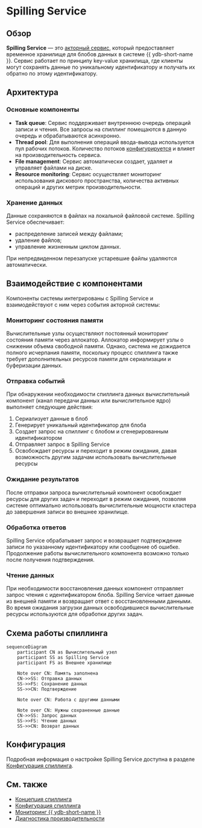 # Spilling Service

## Обзор

**Spilling Service** — это [акторный сервис](../concepts/glossary.md#actor-service), который предоставляет временное хранилище для блобов данных в системе {{ ydb-short-name }}. Сервис работает по принципу key-value хранилища, где клиенты могут сохранять данные по уникальному идентификатору и получать их обратно по этому идентификатору.

## Архитектура

### Основные компоненты

- **Task queue**: Сервис поддерживает внутреннюю очередь операций записи и чтения. Все запросы на спиллинг помещаются в данную очередь и обрабатываются асинхронно.
- **Thread pool**: Для выполнения операций ввода-вывода используется пул рабочих потоков. Количество потоков [конфигурируется](../reference/configuration/spilling.md#workerscount) и влияет на производительность сервиса.
- **File management**: Сервис автоматически создает, удаляет и управляет файлами на диске.
- **Resource monitoring**: Сервис осуществляет мониторинг использования дискового пространства, количества активных операций и других метрик производительности.

### Хранение данных

Данные сохраняются в файлах на локальной файловой системе. Spilling Service обеспечивает:

* распределение записей между файлами;
* удаление файлов;
* управление жизненным циклом данных.

При непредвиденном перезапуске устаревшие файлы удаляются автоматически.

## Взаимодействие с компонентами

Компоненты системы интегрированы с Spilling Service и взаимодействуют с ним через события акторной системы:

### Мониторинг состояния памяти

Вычислительные узлы осуществляют постоянный мониторинг состояния памяти через аллокатор. Аллокатор информирует узлы о снижении объема свободной памяти. Однако, система не дожидается полного исчерпания памяти, поскольку процесс спиллинга также требует дополнительных ресурсов памяти для сериализации и буферизации данных.

### Отправка событий

При обнаружении необходимости спиллинга данных вычислительный компонент (канал передачи данных или вычислительное ядро) выполняет следующие действия:

1. Сериализует данные в блоб
2. Генерирует уникальный идентификатор для блоба
3. Создает запрос на спиллинг с блобом и сгенерированным идентификатором
4. Отправляет запрос в Spilling Service
5. Освобождает ресурсы и переходит в режим ожидания, давая возможность другим задачам использовать вычислительные ресурсы

### Ожидание результатов

После отправки запроса вычислительный компонент освобождает ресурсы для других задач и переходит в режим ожидания, позволяя системе оптимально использовать вычислительные мощности кластера до завершения записи во внешнее хранилище.

### Обработка ответов

Spilling Service обрабатывает запрос и возвращает подтверждение записи по указанному идентификатору или сообщение об ошибке. Продолжение работы вычислительного компонента возможно только после получения подтверждения.

### Чтение данных

При необходимости восстановления данных компонент отправляет запрос чтения с идентификатором блоба. Spilling Service читает данные из внешней памяти и возвращает ответ с восстановленными данными. Во время ожидания загрузки данных освободившиеся вычислительные ресурсы используются для обработки других задач.

## Схема работы спиллинга

```mermaid
sequenceDiagram
    participant CN as Вычислительный узел
    participant SS as Spilling Service
    participant FS as Внешнее хранилище

    Note over CN: Память заполнена
    CN->>SS: Отправка данных
    SS->>FS: Сохранение данных
    SS->>CN: Подтверждение
    
    Note over CN: Работа с другими данными
    
    Note over CN: Нужны сохраненные данные
    CN->>SS: Запрос данных
    SS->>FS: Чтение данных
    SS->>CN: Возврат данных
```

## Конфигурация

Подробная информация о настройке Spilling Service доступна в разделе [Конфигурация спиллинга](../reference/configuration/spilling.md).

## См. также

- [Концепция спиллинга](../concepts/spilling.md)
- [Конфигурация спиллинга](../reference/configuration/spilling.md)
- [Мониторинг {{ ydb-short-name }}](../devops/observability/monitoring.md)
- [Диагностика производительности](../troubleshooting/performance/index.md)
